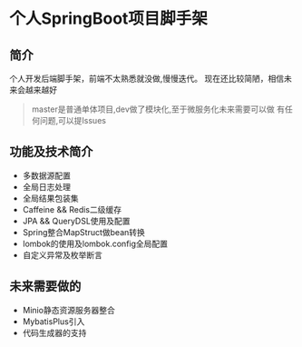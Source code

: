 # 个人SpringBoot项目脚手架

## 简介
个人开发后端脚手架，前端不太熟悉就没做,慢慢迭代。
现在还比较简陋，相信未来会越来越好

> master是普通单体项目,dev做了模块化,至于微服务化未来需要可以做 有任何问题,可以提Issues

## 功能及技术简介
- 多数据源配置
- 全局日志处理
- 全局结果包装集
- Caffeine && Redis二级缓存
- JPA && QueryDSL使用及配置
- Spring整合MapStruct做bean转换
- lombok的使用及lombok.config全局配置
- 自定义异常及枚举断言
## 未来需要做的
- Minio静态资源服务器整合
- MybatisPlus引入
- 代码生成器的支持